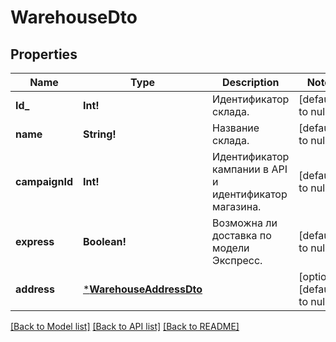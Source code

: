 # WarehouseDto

## Properties
Name | Type | Description | Notes
------------ | ------------- | ------------- | -------------
**Id_** | **Int!** | Идентификатор склада. | [default to null]
**name** | **String!** | Название склада. | [default to null]
**campaignId** | **Int!** | Идентификатор кампании в API и идентификатор магазина. | [default to null]
**express** | **Boolean!** | Возможна ли доставка по модели Экспресс. | [default to null]
**address** | [***WarehouseAddressDto**](WarehouseAddressDTO.md) |  | [optional] [default to null]

[[Back to Model list]](../README.md#documentation-for-models) [[Back to API list]](../README.md#documentation-for-api-endpoints) [[Back to README]](../README.md)


